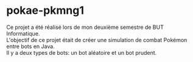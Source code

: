 # pokae-pkmng1

Ce projet a été réalisé lors de mon deuxième semestre de BUT Informatique.  
L'objectif de ce projet était de créer une simulation de combat Pokémon entre bots en Java.  
Il y a deux types de bots: un bot aléatoire et un bot prudent.
